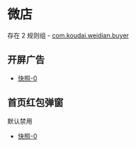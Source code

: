 # 微店

存在 2 规则组 - [com.koudai.weidian.buyer](/src/apps/com.koudai.weidian.buyer.ts)

## 开屏广告

- [快照-0](https://i.gkd.li/import/12506297)

## 首页红包弹窗

默认禁用

- [快照-0](https://i.gkd.li/import/13646151)
